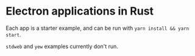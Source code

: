 # Electron applications in Rust

Each app is a starter example, and can be run with `yarn install && yarn start`.

`stdweb` and `yew` examples currently don't run.